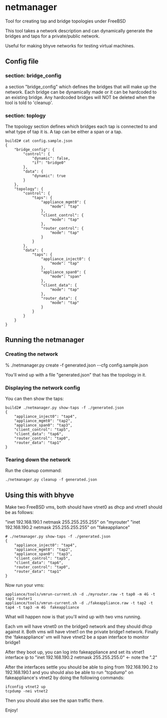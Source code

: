 # netmanager
Tool for creating tap and bridge topologies under FreeBSD

This tool takes a network description and can dynamically generate the bridges and taps for a private/public network.

Useful for making bhyve networks for testing virtual machines.

## Config file

### section: bridge_config

a section "bridge_config" which defines the bridges that will make up the network.  Each bridge can be dynamically made or it can be hardcoded to an existing bridge.  Any hardcoded bridges will NOT be deleted when the tool is told to 'cleanup'.

### section: toplogy

The topology section defines which bridges each tap is connected to and what type of tap it is.  A tap can be either a span or a tap.  

```
build2# cat config.sample.json 
{
    "bridge_config": {
        "control": {
            "dynamic": false, 
            "if": "bridge0"
        }, 
        "data": {
            "dynamic": true
        }
    }, 
    "topology": {
        "control": {
            "taps": {
                "appliance_mgmt0": {
                    "mode": "tap"
                }, 
                "client_control": {
                    "mode": "tap"
                }, 
                "router_control": {
                    "mode": "tap"
                }
            }
        }, 
        "data": {
            "taps": {
                "appliance_inject0": {
                    "mode": "tap"
                }, 
                "appliance_span0": {
                    "mode": "span"
                }, 
                "client_data": {
                    "mode": "tap"
                }, 
                "router_data": {
                    "mode": "tap"
                }
            }
        }
    }
}

```

## Running the netmanager

### Creating the network

% ./netmanager.py create -f generated.json --cfg config.sample.json​

You'll wind up with a file "generated.json" that has the topology in it.

### Displaying the network config

You can then show the taps:

```
build2# ./netmanager.py show-taps -f ./generated.json
{
    "appliance_inject0": "tap4", 
    "appliance_mgmt0": "tap2", 
    "appliance_span0": "tap3", 
    "client_control": "tap5", 
    "client_data": "tap6", 
    "router_control": "tap0", 
    "router_data": "tap1"
}
```

### Tearing down the network

Run the cleanup command:

```
./netmanager.py cleanup -f generated.json
```

## Using this with bhyve

Make two FreeBSD vms, both should have vtnet0 as dhcp and vtnet1 should be as follows:

"inet 192.168.190.1 netmask 255.255.255.255" on "myrouter"
"inet 192.168.190.2 netmask 255.255.255.255" on "fakeappliance"

```
# ./netmanager.py show-taps -f ./generated.json
{
    "appliance_inject0": "tap4", 
    "appliance_mgmt0": "tap2", 
    "appliance_span0": "tap3", 
    "client_control": "tap5", 
    "client_data": "tap6", 
    "router_control": "tap0", 
    "router_data": "tap1"
}
```

Now run your vms:

```
appliance/tools/vmrun-current.sh -d ./myrouter.raw -t tap0 -m 4G -t tap1 router1
appliance/tools/vmrun-current.sh -d ./fakeappliance.raw -t tap2 -t tap4 -t tap3 -m 4G  fakeappliance
```

What will happen now is that you'll wind up with two vms running.

Each vm will have vtnet0 on the bridge0 network and they should dhcp against it.
Both vms will have vtnet1 on the private bridge1 network.
Finally the 'fakeappliance' vm will have vtnet2 be a span interface to monitor bridge1

After they boot up, you can log into fakeappliance and set its vtnet1 interface ip to "inet 192.168.190.2 netmask 255.255.255.0​"  <- note the ".2"

After the interfaces settle you should be able to ping from 192.168.190.2 to 192.168.190.1 and you should also be able to run "tcpdump" on fakeappliance's vtnet2 by doing the following commands:

```
ifconfig vtnet2 up
tcpdump -nei vtnet2
```

Then you should also see the span traffic there.

Enjoy!
